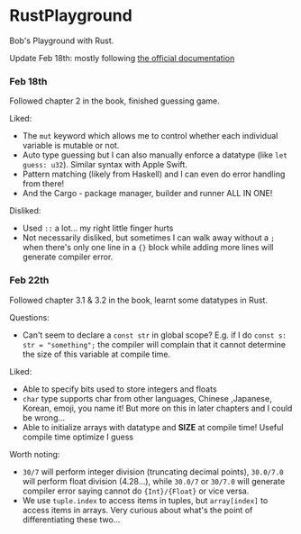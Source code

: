 # RustPlayground
Bob's Playground with Rust. 

Update Feb 18th: mostly following [the official documentation](https://doc.rust-lang.org/book/)

### Feb 18th
Followed chapter 2 in the book, finished guessing game.

Liked:
- The `mut` keyword which allows me to control whether each individual variable is mutable or not.
- Auto type guessing but I can also manually enforce a datatype (like `let guess: u32`). Similar syntax with 
Apple Swift.
- Pattern matching (likely from Haskell) and I can even do error handling from there!
- And the Cargo - package manager, builder and runner ALL IN ONE!

Disliked:
- Used `::` a lot... my right little finger hurts
- Not necessarily disliked, but sometimes I can walk away without a `;` when there's only one line in a `{}` block 
while adding more lines will generate compiler error.

### Feb 22th
Followed chapter 3.1 & 3.2 in the book, learnt some datatypes in Rust.

Questions:
- Can't seem to declare a `const str` in global scope? E.g. if I do `const s: str = "something";` the compiler
will complain that it cannot determine the size of this variable at compile time.

Liked:
- Able to specify bits used to store integers and floats
- `char` type supports char from other languages, Chinese ,Japanese, Korean, emoji, you name it! But more on this
in later chapters and I could be wrong...
- Able to initialize arrays with datatype and **SIZE** at compile time! Useful compile time optimize I guess

Worth noting:
- `30/7` will perform integer division (truncating decimal points), `30.0/7.0` will perform float division
(4.28...), while `30.0/7` or `30/7.0` will generate compiler error saying cannot do `{Int}/{Float}` or vice versa.
- We use `tuple.index` to access items in tuples, but `array[index]` to access items in arrays. Very curious about
what's the point of differentiating these two...